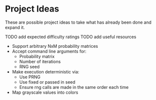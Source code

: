 # Project Ideas
These are possible project ideas to take what has already been done and expand it.

TODO add expected difficulty ratings
TODO add useful resources
 
 - Support arbitrary NxM probability matrices
 - Accept command line arguments for:
   - Probability matrix
   - Number of iterations
   - RNG seed
 - Make execution deterministic via:
   - Use PRNG
   - Use fixed or passed in seed
   - Ensure rng calls are made in the same order each time 
 - Map grayscale values into colors
